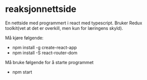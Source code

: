 # reaksjonnettside

En nettside med programmert i react med typescript. Bruker Redux toolkit(vet at det er overkill, men kun for læringens skyld).

Må kjøre følgende:

- npm install -g create-react-app
- npm install -S react-router-dom

Må bruke følgende for å starte programmet

- npm start
